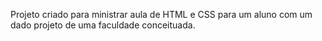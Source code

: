 Projeto criado para ministrar aula de HTML e CSS para um  aluno com um dado projeto de uma faculdade conceituada.
